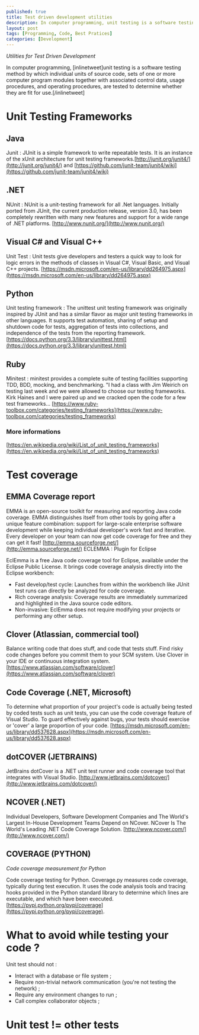 ```yaml
---
published: true
title: Test driven development utilities
description: In computer programming, unit testing is a software testing method by which individual units of source code, sets of one or more computer program modules together with associated control data, usage procedures, and operating procedures, are tested to determine whether they are fit for use.
layout: post
tags: [Programming, Code, Best Pratices]
categories: [Development]
---
```


*Utilities for Test Driven Development*

In computer programming, [inlinetweet]unit testing is a software testing method by which individual units of source code, sets of one or more computer program modules together with associated control data, usage procedures, and operating procedures, are tested to determine whether they are fit for use.[/inlinetweet] <!--more-->


# Unit Testing Frameworks

## Java

Junit : JUnit is a simple framework to write repeatable tests. It is an instance of the xUnit architecture for unit testing frameworks.[http://junit.org/junit4/](http://junit.org/junit4/) and [https://github.com/junit-team/junit4/wiki](https://github.com/junit-team/junit4/wiki)

## .NET

NUnit : NUnit is a unit-testing framework for all .Net languages. Initially ported from JUnit, the current production release, version 3.0, has been completely rewritten with many new features and support for a wide range of .NET platforms. [http://www.nunit.org/](http://www.nunit.org/)

## Visual C# and Visual C++

Unit Test : Unit tests give developers and testers a quick way to look for logic errors in the methods of classes in Visual C#, Visual Basic, and Visual C++ projects. [https://msdn.microsoft.com/en-us/library/dd264975.aspx](https://msdn.microsoft.com/en-us/library/dd264975.aspx)
## Python

Unit testing framework : The unittest unit testing framework was originally inspired by JUnit and has a similar flavor as major unit testing frameworks in other languages. It supports test automation, sharing of setup and shutdown code for tests, aggregation of tests into collections, and independence of the tests from the reporting framework. [https://docs.python.org/3.3/library/unittest.html](https://docs.python.org/3.3/library/unittest.html)

## Ruby

Minitest : minitest provides a complete suite of testing facilities supporting TDD, BDD, mocking, and benchmarking. "I had a class with Jim Weirich on testing last week and we were allowed to choose our testing frameworks. Kirk Haines and I were paired up and we cracked open the code for a few test frameworks... [https://www.ruby-toolbox.com/categories/testing_frameworks](https://www.ruby-toolbox.com/categories/testing_frameworks)

### More informations

[https://en.wikipedia.org/wiki/List_of_unit_testing_frameworks](https://en.wikipedia.org/wiki/List_of_unit_testing_frameworks)

# Test coverage

## EMMA Coverage report

EMMA is an open-source toolkit for measuring and reporting Java code coverage. EMMA distinguishes itself from other tools by going after a unique feature combination: support for large-scale enterprise software development while keeping individual developer's work fast and iterative. Every developer on your team can now get code coverage for free and they can get it fast! [http://emma.sourceforge.net/](http://emma.sourceforge.net/)
ECLEMMA : Plugin for Eclipse

EclEmma is a free Java code coverage tool for Eclipse, available under the Eclipse Public License. It brings code coverage analysis directly into the Eclipse workbench:

- Fast develop/test cycle: Launches from within the workbench like JUnit test runs can directly be analyzed for code coverage.
- Rich coverage analysis: Coverage results are immediately summarized and highlighted in the Java source code editors.
- Non-invasive: EclEmma does not require modifying your projects or performing any other setup.

## Clover (Atlassian, commercial tool)

Balance writing code that does stuff, and code that tests stuff. Find risky code changes before you commit them to your SCM system. Use Clover in your IDE or continuous integration system. [https://www.atlassian.com/software/clover](https://www.atlassian.com/software/clover)

## Code Coverage (.NET, Microsoft)

To determine what proportion of your project's code is actually being tested by coded tests such as unit tests, you can use the code coverage feature of Visual Studio. To guard effectively against bugs, your tests should exercise or 'cover' a large proportion of your code. [https://msdn.microsoft.com/en-us/library/dd537628.aspx](https://msdn.microsoft.com/en-us/library/dd537628.aspx)

## dotCOVER (JETBRAINS)

JetBrains dotCover is a .NET unit test runner and code coverage tool that integrates with Visual Studio. [http://www.jetbrains.com/dotcover/](http://www.jetbrains.com/dotcover/)

## NCOVER (.NET)

Individual Developers, Software Development Companies and The World's Largest In-House Development Teams Depend on NCover. NCover Is The World's Leading .NET Code Coverage Solution. [http://www.ncover.com/](http://www.ncover.com/)

## COVERAGE (PYTHON)

*Code coverage measurement for Python*

Code coverage testing for Python. Coverage.py measures code coverage, typically during test execution. It uses the code analysis tools and tracing hooks provided in the Python standard library to determine which lines are executable, and which have been executed. [https://pypi.python.org/pypi/coverage](https://pypi.python.org/pypi/coverage).


# What to avoid while testing your code ?

Unit test should not :

- Interact with a database or file system ;
- Require non-trivial network communication (you're not testing the network) ;
- Require any environment changes to run ;
- Call complex collaborator objects ;

# Unit test != other tests
